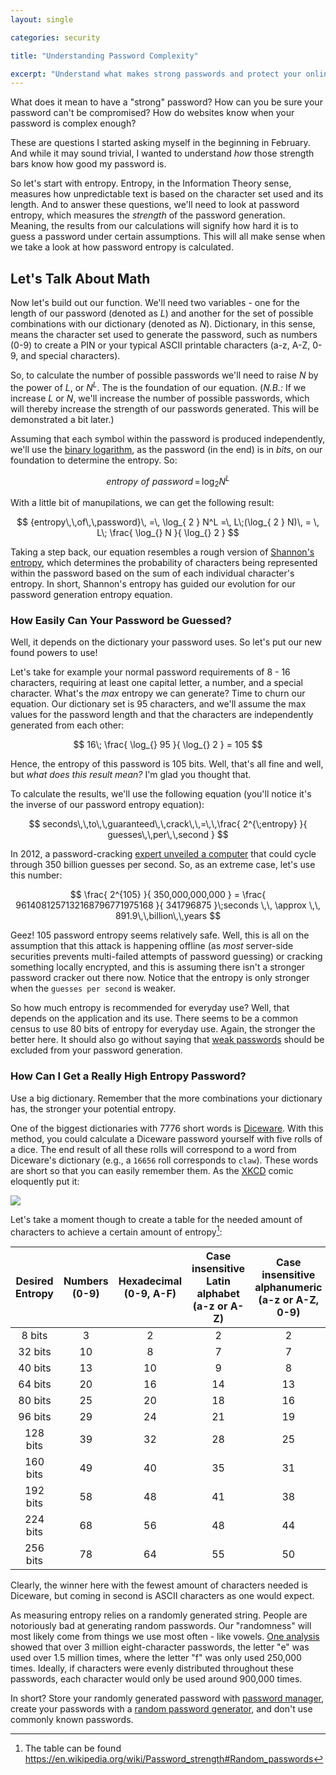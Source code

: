 ```yaml
---
layout: single

categories: security

title: "Understanding Password Complexity"

excerpt: "Understand what makes strong passwords and protect your online presence."
---
```

What does it mean to have a "strong" password? How can you be sure your password can't be compromised? How do websites know when your password is complex enough?

These are questions I started asking myself in the beginning in February. And while it may sound trivial, I wanted to understand *how* those strength bars know how good my password is.

So let's start with entropy. Entropy, in the Information Theory sense, measures how unpredictable text is based on the character set used and its length. And to answer these questions, we'll need to look at password entropy, which measures the *strength* of the password generation. Meaning, the results from our calculations will signify how hard it is to guess a password under certain assumptions. This will all make sense when we take a look at how password entropy is calculated.

## Let's Talk About Math
Now let's build out our function. We'll need two variables - one for the length of our password (denoted as *L*) and another for the set of possible combinations with our dictionary (denoted as *N*). Dictionary, in this sense, means the character set used to generate the password, such as numbers (0-9) to create a PIN or your typical ASCII printable characters (a-z, A-Z, 0-9, and special characters).

So, to calculate the number of possible passwords we'll need to raise *N* by the power of *L*, or *N<sup>L</sup>*. The is the foundation of our equation. (*N.B.:* If we increase *L* or *N*, we'll increase the number of possible passwords, which will thereby increase the strength of our passwords generated. This will be demonstrated a bit later.)

Assuming that each symbol within the password is produced independently, we'll use the [binary logarithm](https://en.wikipedia.org/wiki/Binary_logarithm), as the password (in the end) is in *bits*, on our foundation to determine the entropy. So:

$$
{entropy\,\,of\,\,password}\, =\, \log_{ 2 } N^L
$$

With a little bit of manupilations, we can get the following result:

$$
{entropy\,\,of\,\,password}\,  =\, \log_{ 2 } N^L =\, L\;(\log_{ 2 } N)\, = \, L\; \frac{ \log_{} N }{ \log_{} 2 }
$$

Taking a step back, our equation resembles a rough version of [Shannon's entropy](https://en.wiktionary.org/wiki/Shannon_entropy), which determines the probability of characters being represented within the password based on the sum of each individual character's entropy. In short, Shannon's entropy has guided our evolution for our password generation entropy equation.

### How Easily Can Your Password be Guessed?
Well, it depends on the dictionary your password uses. So let's put our new found powers to use!

Let's take for example your normal password requirements of 8 - 16 characters, requiring at least one capital letter, a number, and a special character. What's the *max* entropy we can generate? Time to churn our equation. Our dictionary set is 95 characters, and we'll assume the max values for the password length and that the characters are independently generated from each other:

$$
16\; \frac{ \log_{} 95 }{ \log_{} 2 } = 105
$$

Hence, the entropy of this password is 105 bits. Well, that's all fine and well, but *what does this result mean?* I'm glad you thought that.

To calculate the results, we'll use the following equation (you'll notice it's the inverse of our password entropy equation):

$$
seconds\,\,to\,\,guaranteed\,\,crack\,\,=\,\,\frac{ 2^{\;entropy} }{ guesses\,\,per\,\,second }
$$

In 2012, a password-cracking [expert unveiled a computer](https://arstechnica.com/security/2012/12/25-gpu-cluster-cracks-every-standard-windows-password-in-6-hours/) that could cycle through 350 billion guesses per second. So, as an extreme case, let's use this number:

$$
\frac{ 2^{105} }{ 350,000,000,000 } = \frac{ 9614081257132168796771975168 }{ 341796875 }\;seconds \,\, \approx \,\, 891.9\,\,billion\,\,years
$$

Geez! 105 password entropy seems relatively safe. Well, this is all on the assumption that this attack is happening offline (as *most* server-side securities prevents multi-failed attempts of password guessing) or cracking something locally encrypted, and this is assuming there isn't a stronger password cracker out there now. Notice that the entropy is only stronger when the `guesses per second` is weaker.

So how much entropy is recommended for everyday use? Well, that depends on the application and its use. There seems to be a common census to use 80 bits of entropy for everyday use. Again, the stronger the better here. It should also go without saying that [weak passwords](https://github.com/danielmiessler/SecLists/tree/master/Passwords) should be excluded from your password generation.

### How Can I Get a Really High Entropy Password?
Use a big dictionary. Remember that the more combinations your dictionary has, the stronger your potential entropy.

One of the biggest dictionaries with 7776 short words is [Diceware](http://world.std.com/~reinhold/diceware.html). With this method, you could calculate a Diceware password yourself with five rolls of a dice. The end result of all these rolls will correspond to a word from Diceware's dictionary (e.g., a `16656` roll corresponds to `claw`). These words are short so that you can easily remember them. As the [XKCD](https://xkcd.com/936/) comic eloquently put it:

![](https://imgs.xkcd.com/comics/password_strength.png)

Let's take a moment though to create a table for the needed amount of characters to achieve a certain amount of entropy[^1]:

**Desired Entropy**|**Numbers (0-9)**|**Hexadecimal (0-9, A-F)**|**Case insensitive Latin alphabet (a-z or A-Z)**|**Case insensitive alphanumeric (a-z or A-Z, 0-9)**|**Case sensitive Latin alphabet (a-z, A-Z)**|**Case sensitive alphanumeric (a-z, A-Z, 0-0)**|**All ASCII printable characters (without space)**|**All extended ASCII printable characters**|**Diceware word list**
:-----:|:-----:|:-----:|:-----:|:-----:|:-----:|:-----:|:-----:|:-----:|:-----:
8 bits |3|2|2|2|2|2|2|2|1
32 bits |10|8|7|7|6|6|5|5|3
40 bits |13|10|9|8|8|7|7|6|4
64 bits |20|16|14|13|12|11|10|9|5
80 bits |25|20|18|16|15|14|13|11|7
96 bits |29|24|21|19|17|17|15|13|8
128 bits |39|32|28|25|23|22|20|17|10
160 bits |49|40|35|31|29|27|25|21|13
192 bits |58|48|41|38|34|33|30|25|15
224 bits |68|56|48|44|40|38|35|29|18
256 bits |78|64|55|50|45|43|39|33|20

Clearly, the winner here with the fewest amount of characters needed is Diceware, but coming in second is ASCII characters as one would expect.

As measuring entropy relies on a randomly generated string. People are notoriously bad at generating random passwords. Our "randomness" will most likely come from things we use most often - like vowels. [One analysis](http://ijmcs.info/current_issue/IJMCS140807.pdf) showed that over 3 million eight-character passwords, the letter "e" was used over 1.5 million times, where the letter "f" was only used 250,000 times. Ideally, if characters were evenly distributed throughout these passwords, each character would only be used around 900,000 times.

In short? Store your randomly generated password with [password manager](https://en.wikipedia.org/wiki/List_of_password_managers), create your passwords with a [random password generator](https://en.wikipedia.org/wiki/Random_password_generator), and don't use commonly known passwords.

[^1]:
      The table can be found https://en.wikipedia.org/wiki/Password_strength#Random_passwords
